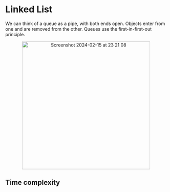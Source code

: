 # Linked List

We can think of a queue as a pipe, with both ends open. 
Objects enter from one and are removed from the other. 
Queues use the first-in-first-out principle.

<p align="center">
  <img style="margin-left:'35%;'" width="400" alt="Screenshot 2024-02-15 at 23 21 08" src="https://github.com/devaaks/data-structure-js/assets/16061289/10168db1-698b-4873-88ff-3bd0ef03f881">
</p>

## Time complexity
